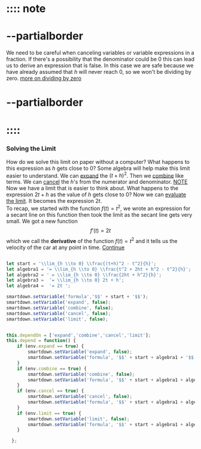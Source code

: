 # :::: note
# --partialborder
We need to be careful when canceling variables or variable expressions in a fraction.  If there's a possibility that the denominator could be $0$ this can lead us to derive an expression that is false.  In this case we are safe because we have already assumed that $h$ will never reach $0$, so we won't be dividing by zero.  [more on dividing by zero](/pages/divideByZero#-blank)
# --partialborder
# ::::

### Solving the Limit
How do we solve this limit on paper without a computer?  What happens to this expression as $h$ gets close to $0$?
[](:!formula|markdown)
Some algebra will help make this limit easier to understand.  We can [expand](:=expand=true) the $(t+h)^2$.  Then we [combine](:=combine=true) like terms. We can [cancel](:=cancel=true) the $h$'s from the numerator and denominator. [NOTE](::note/tooltip,transparent) Now we have a limit that is easier to think about. What happens to the expression $2t + h$ as the value of $h$ gets close to $0$? Now we can [evaluate the limit](:=limit=true). It becomes the expression $2t$.  
To recap, we started with the function $f(t) = t^2$, we wrote an expression for a secant line on this function then took the limit as the secant line gets very small. We got a new function 
$$f'(t) = 2t$$
which we call the **derivative** of the function $f(t)=t^2$ and it tells us the velocity of the car at any point in time.
[Continue](/pages/derivative3)



```javascript /autoplay

let start = '\\lim_{h \\to 0} \\frac{(t+h)^2 - t^2}{h}';
let algebra1 = '= \\lim_{h \\to 0} \\frac{t^2 + 2ht + h^2 - t^2}{h}';
let algebra2 = ' = \\lim_{h \\to 0} \\frac{2ht + h^2}{h}';
let algebra3 =  '= \\lim_{h \\to 0} 2t + h';
let algebra4 =  '= 2t ';

smartdown.setVariable('formula','$$' + start + '$$');
smartdown.setVariable('expand', false);
smartdown.setVariable('combine', false);
smartdown.setVariable('cancel', false);
smartdown.setVariable('limit', false);


this.dependOn = ['expand','combine','cancel','limit'];
this.depend = function() {
	if (env.expand == true) {
		smartdown.setVariable('expand', false);
		smartdown.setVariable('formula', '$$' + start + algebra1 + '$$');
	}
	if (env.combine == true) {
		smartdown.setVariable('combine', false);
		smartdown.setVariable('formula', '$$' + start + algebra1 + algebra2 + '$$');
	}	
	if (env.cancel == true) {
		smartdown.setVariable('cancel', false);
		smartdown.setVariable('formula', '$$' + start + algebra1 + algebra2 + algebra3 + '$$');
	}
	if (env.limit == true) {
		smartdown.setVariable('limit', false);
		smartdown.setVariable('formula', '$$' + start + algebra1 + algebra2 + algebra3 + algebra4 + '$$');
	}

  };
```
